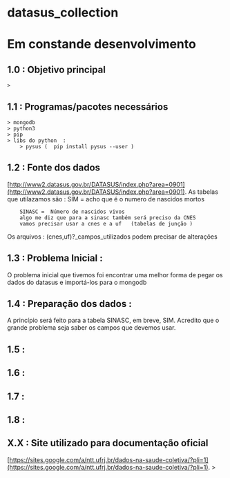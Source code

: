 # datasus_collection

Em constande desenvolvimento 
===================================

1.0 : Objetivo principal
-----------------------------------
    > 

1.1 : Programas/pacotes necessários 
------------------------------------      
    > mongodb
    > python3
    > pip 
    > libs do python  :
        > pysus (  pip install pysus --user )
 
1.2 : Fonte dos dados
------------------------------------   
[http://www2.datasus.gov.br/DATASUS/index.php?area=0901](http://www2.datasus.gov.br/DATASUS/index.php?area=0901). 
As tabelas que utilazamos são : 
        SIM = acho que é o numero de nascidos mortos  
        
        SINASC =  Número de nascidos vivos 
        algo me diz que para a sinasc também será preciso da CNES
        vamos precisar usar a cnes e a uf   (tabelas de junção ) 
  
  
  Os arquivos : (cnes,uf)?_campos_utilizados podem precisar de alterações


1.3 : Problema Inicial : 
------------------------------------   
O problema inicial que tivemos foi encontrar uma melhor forma de pegar os dados do datasus e importá-los para o mongodb

1.4 : Preparação dos dados : 
------------------------------------  
A princípio será feito para a tabela SINASC, em breve, SIM. 
Acredito que o grande problema seja saber os campos que devemos usar.







1.5 : 
------------------------------------  
1.6 : 
------------------------------------  

1.7 : 
------------------------------------  
1.8 : 
------------------------------------  
X.X : Site utilizado para documentação oficial
------------------------------------   

 [https://sites.google.com/a/ntt.ufrj.br/dados-na-saude-coletiva/?pli=1](https://sites.google.com/a/ntt.ufrj.br/dados-na-saude-coletiva/?pli=1). 
    > 
    
